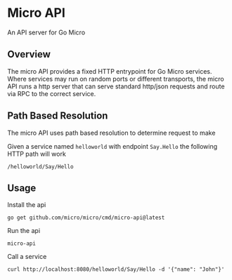 # Micro API

An API server for Go Micro

## Overview

The micro API provides a fixed HTTP entrypoint for Go Micro services. Where services may run on random ports or 
different transports, the micro API runs a http server that can serve standard http/json requests and route via 
RPC to the correct service.

## Path Based Resolution

The micro API uses path based resolution to determine request to make

Given a service named `helloworld` with endpoint `Say.Hello` the following HTTP path will work

```
/helloworld/Say/Hello
```

## Usage

Install the api

```
go get github.com/micro/micro/cmd/micro-api@latest
```

Run the api

```
micro-api
```

Call a service

```
curl http://localhost:8080/helloworld/Say/Hello -d '{"name": "John"}'
```
